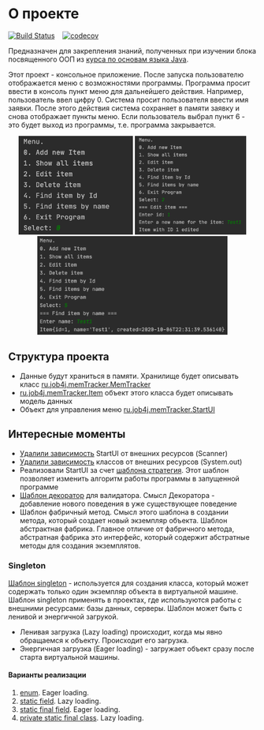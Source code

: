 # О проекте 
[![Build Status](https://travis-ci.org/ReyBos/job4j_tracker.svg?branch=master)](https://travis-ci.org/ReyBos/job4j_tracker) &nbsp;&nbsp;
[![codecov](https://codecov.io/gh/ReyBos/job4j_tracker/branch/master/graph/badge.svg?token=4SKMW24LSK)](https://codecov.io/gh/ReyBos/job4j_tracker)
<p>Предназначен для закрепления знаний, полученных при изучении блока посвященного ООП из <a href="https://github.com/ReyBos/job4j_elementary">курса по основам языка Java</a>.</p>
<p>Этот проект - консольное приложение. После запуска пользователю отображается меню с возможностями программы. Программа просит ввести в консоль пункт меню для дальнейшего действия. Например, пользователь ввел цифру 0. Система просит пользователя ввести имя заявки. После этого действия система сохраняет в памяти заявку и снова отображает пункты меню. Если пользователь выбрал пункт 6 - это будет выход из программы, т.е. программа закрывается.</p>
<p align="center">
  <img src="screenshots/main_menu.png" height="200" title="главное меню программы">
  <img src="screenshots/example_edit_item.png" height="200" title="редактирование элемента">
  <img src="screenshots/example_find_item.png" height="200" title="поиск элемента">
</p>
<h2>Структура проекта</h2>
<ul>
  <li>Данные будут храниться в памяти. Хранилище будет описывать класс <a href="https://github.com/ReyBos/job4j_tracker/blob/master/src/main/java/ru/job4j/memTracker/Tracker.java">ru.job4j.memTracker.MemTracker</a></li>
  <li><a href="https://github.com/ReyBos/job4j_tracker/blob/master/src/main/java/ru/job4j/memTracker/Item.java">ru.job4j.memTracker.Item</a> объект этого класса будет описывать модель данных</li>
  <li>Объект для управления меню <a href="https://github.com/ReyBos/job4j_tracker/blob/master/src/main/java/ru/job4j/memTracker/StartUI.java">ru.job4j.memTracker.StartUI</a></li>
</ul>
<h2>Интересные моменты</h2>
<ul>
  <li><a href="https://github.com/ReyBos/job4j_tracker/commit/a58d1785c10198cda033c863257130bc39d99a83">Удалили зависимость</a> StartUI от внешних ресурсов (Scanner)</li>
  <li><a href="https://github.com/ReyBos/job4j_tracker/commit/fd96dec057015d842fd711148bea39398baa3eff">Удалили зависимость</a> классов от внешних ресурсов (System.out)</li>
  <li>Реализовали StartUI за счет <a href="https://github.com/ReyBos/job4j_tracker/commit/4e623b37c1e3905dcba94e4855a374b7c3c7609e">шаблона стратегия</a>. Этот шаблон позволяет изменить алгоритм работы программы в запущенной программе</li>
  <li><a href="https://github.com/ReyBos/job4j_tracker/commit/3d2b5d99ad0946027da1638f5916ff73d133792d">Шаблон декоратор</a> для валидатора. Смысл Декоратора - добавление нового поведения в уже существующее поведение</li>
  <li>Шаблон фабричный метод. Смысл этого шаблона в создании метода, который создает новый экземпляр объекта. Шаблон абстрактная фабрика. Главное отличие от фабричного метода, абстратная фабрика это интерфейс, который содержит абстратные методы для создания экземплятов.</li>
</ul>
<h3>Singleton</h3>
<p><a href="https://github.com/ReyBos/job4j_tracker/commit/d0a45990f29985c67a8ff15816abb7792bd0496a">Шаблон singleton</a> - используется для создания класса, который может содержать только один экземпляр объекта в виртуальной машине. Шаблон singleton применять в проектах, где используются работы с внешними ресурсами: базы данных, серверы. Шаблон может быть с ленивой и энергичной загрукой.</p>
<ul>
  <li>Ленивая загрузка (Lazy loading) происходит, когда мы явно обращаемся к объекту. Происходит его загрузка.</li>
  <li>Энергичная загрузка (Eager loading) - загружает объект сразу после старта виртуальной машины.</li>
</ul>
<h4>Варианты реализации</h4>
<ol>
  <li><a href="https://github.com/ReyBos/job4j_tracker/blob/master/src/main/java/ru/job4j/memTracker/TrackerSingleEnum.java">enum</a>. Eager loading.</li>
  <li><a href="https://github.com/ReyBos/job4j_tracker/blob/master/src/main/java/ru/job4j/memTracker/TrackerSingleField.java">static field</a>. Lazy loading.</li>
  <li><a href="https://github.com/ReyBos/job4j_tracker/blob/master/src/main/java/ru/job4j/memTracker/TrackerSingleFinalField.java">static final field</a>. Eager loading.</li>
  <li><a href="https://github.com/ReyBos/job4j_tracker/blob/master/src/main/java/ru/job4j/memTracker/TrackerSingleFinalClass.java">private static final class</a>. Lazy loading.</li>
</ol>
